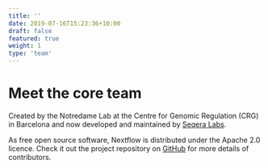 ```yaml
---
title: ''
date: 2019-07-16T15:23:36+10:00
draft: false
featured: true
weight: 1
type: 'team'
---
```

# Meet the core team

Created by the Notredame Lab at the Centre for Genomic Regulation (CRG) in Barcelona and now developed and maintained by [Seqera Labs](http://www.seqera.io).

As free open source software, Nextflow is distributed under the Apache 2.0 licence. Check it out the project repository on [GitHub](https://github.com/nextflow-io/nextflow) for more details of contributors.
